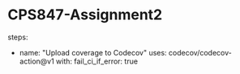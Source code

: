 # CPS847-Assignment2
steps:
  - name: "Upload coverage to Codecov"
    uses: codecov/codecov-action@v1
    with:
      fail_ci_if_error: true
